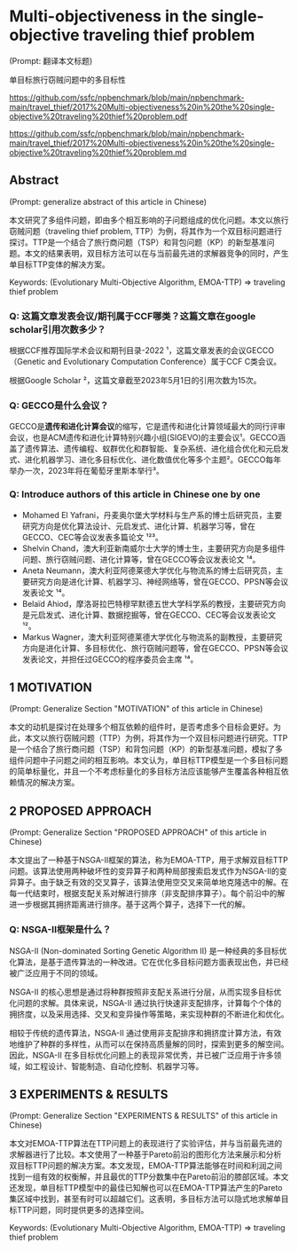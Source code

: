 # Multi-objectiveness in the single-objective traveling thief problem

(Prompt: 翻译本文标题)

单目标旅行窃贼问题中的多目标性

https://github.com/ssfc/npbenchmark/blob/main/npbenchmark-main/travel_thief/2017%20Multi-objectiveness%20in%20the%20single-objective%20traveling%20thief%20problem.pdf

https://github.com/ssfc/npbenchmark/blob/main/npbenchmark-main/travel_thief/2017%20Multi-objectiveness%20in%20the%20single-objective%20traveling%20thief%20problem.md

## Abstract

(Prompt: generalize abstract of this article in Chinese)

本文研究了多组件问题，即由多个相互影响的子问题组成的优化问题。本文以旅行窃贼问题（traveling thief problem, TTP）为例，将其作为一个双目标问题进行探讨。TTP是一个结合了旅行商问题（TSP）和背包问题（KP）的新型基准问题。本文的结果表明，双目标方法可以在与当前最先进的求解器竞争的同时，产生单目标TTP变体的解决方案。

Keywords: (Evolutionary Multi-Objective Algorithm, EMOA-TTP) => traveling thief problem

### Q: 这篇文章发表会议/期刊属于CCF哪类？这篇文章在google scholar引用次数多少？

根据CCF推荐国际学术会议和期刊目录-2022 ¹，这篇文章发表的会议GECCO（Genetic and Evolutionary Computation Conference）属于CCF C类会议。

根据Google Scholar ²，这篇文章截至2023年5月1日的引用次数为15次。

### Q: GECCO是什么会议？

GECCO是**遗传和进化计算会议**的缩写，它是遗传和进化计算领域最大的同行评审会议，也是ACM遗传和进化计算特别兴趣小组(SIGEVO)的主要会议¹。GECCO涵盖了遗传算法、遗传编程、蚁群优化和群智能、复杂系统、进化组合优化和元启发式、进化机器学习、进化多目标优化、进化数值优化等多个主题²。GECCO每年举办一次，2023年将在葡萄牙里斯本举行³。

### Q: Introduce authors of this article in Chinese one by one

- Mohamed El Yafrani，丹麦奥尔堡大学材料与生产系的博士后研究员，主要研究方向是优化算法设计、元启发式、进化计算、机器学习等，曾在GECCO、CEC等会议发表多篇论文 ¹²³。
- Shelvin Chand，澳大利亚新南威尔士大学的博士生，主要研究方向是多组件问题、旅行窃贼问题、进化计算等，曾在GECCO等会议发表论文 ¹⁴。
- Aneta Neumann，澳大利亚阿德莱德大学优化与物流系的博士后研究员，主要研究方向是进化计算、机器学习、神经网络等，曾在GECCO、PPSN等会议发表论文 ¹⁴。
- Belaïd Ahiod，摩洛哥拉巴特穆罕默德五世大学科学系的教授，主要研究方向是元启发式、进化计算、数据挖掘等，曾在GECCO、CEC等会议发表论文 ¹²。
- Markus Wagner，澳大利亚阿德莱德大学优化与物流系的副教授，主要研究方向是进化计算、多目标优化、旅行窃贼问题等，曾在GECCO、PPSN等会议发表论文，并担任过GECCO的程序委员会主席 ¹⁴。

## 1 MOTIVATION

(Prompt: Generalize Section "MOTIVATION" of this article in Chinese)

本文的动机是探讨在处理多个相互依赖的组件时，是否考虑多个目标会更好。为此，本文以旅行窃贼问题（TTP）为例，将其作为一个双目标问题进行研究。TTP是一个结合了旅行商问题（TSP）和背包问题（KP）的新型基准问题，模拟了多组件问题中子问题之间的相互影响。本文认为，单目标TTP模型是一个多目标问题的简单标量化，并且一个不考虑标量化的多目标方法应该能够产生覆盖各种相互依赖情况的解决方案。

## 2 PROPOSED APPROACH

(Prompt: Generalize Section "PROPOSED APPROACH" of this article in Chinese)

本文提出了一种基于NSGA-II框架的算法，称为EMOA-TTP，用于求解双目标TTP问题。该算法使用两种破坏性的变异算子和两种局部搜索启发式作为NSGA-II的变异算子。由于缺乏有效的交叉算子，该算法使用空交叉来简单地克隆选中的解。在每一代结束时，根据支配关系对解进行排序（非支配排序算子）。每个前沿中的解进一步根据其拥挤距离进行排序。基于这两个算子，选择下一代的解。

### Q: NSGA-II框架是什么？

NSGA-II (Non-dominated Sorting Genetic Algorithm II) 是一种经典的多目标优化算法，是基于遗传算法的一种改进。它在优化多目标问题方面表现出色，并已经被广泛应用于不同的领域。

NSGA-II 的核心思想是通过将种群按照非支配关系进行分层，从而实现多目标优化问题的求解。具体来说，NSGA-II 通过执行快速非支配排序，计算每个个体的拥挤度，以及采用选择、交叉和变异操作等策略，来实现种群的不断进化和优化。

相较于传统的遗传算法，NSGA-II 通过使用非支配排序和拥挤度计算方法，有效地维护了种群的多样性，从而可以在保持高质量解的同时，探索到更多的解空间。因此，NSGA-II 在多目标优化问题上的表现非常优秀，并已被广泛应用于许多领域，如工程设计、智能制造、自动化控制、机器学习等。

## 3 EXPERIMENTS & RESULTS

(Prompt: Generalize Section "EXPERIMENTS & RESULTS" of this article in Chinese)

本文对EMOA-TTP算法在TTP问题上的表现进行了实验评估，并与当前最先进的求解器进行了比较。本文使用了一种基于Pareto前沿的图形化方法来展示和分析双目标TTP问题的解决方案。本文发现，EMOA-TTP算法能够在时间和利润之间找到一组有效的权衡解，并且最优的TTP分数集中在Pareto前沿的膝部区域。本文还发现，单目标TTP模型中的最佳已知解也可以在EMOA-TTP算法产生的Pareto集区域中找到，甚至有时可以超越它们。这表明，多目标方法可以隐式地求解单目标TTP问题，同时提供更多的选择空间。

Keywords: (Evolutionary Multi-Objective Algorithm, EMOA-TTP) => traveling thief problem